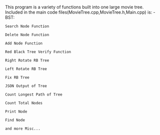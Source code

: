 This program is a variety of functions built into one large movie tree. Included in the main code files(MovieTree.cpp,MovieTree.h,Main.cpp) is:
-BST:

	Search Node Function 

	Delete Node Function 

	Add Node Function 

	Red Black Tree Verify Function

	Right Rotate RB Tree

	Left Rotate RB Tree

	Fix RB Tree

	JSON Output of Tree

	Count Longest Path of Tree

	Count Total Nodes

	Print Node

	Find Node

	and more Misc...